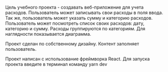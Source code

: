Цель учебного проекта - создавать веб-приложение для учета расходов.
Пользователь может записывать свои расходы в поля ввода. Так же, пользователь может указать сумму и категорию расходов.
Пользователь может посмотреть список своих расходов: дату, категорию и сумму.
Расходы группируются по категориям. Для наглядности показывается диаграмма. 

Проект сделан по собственному дизайну. Контент заполняет пользователь.

Проект написан с использование фреймворка React.
Для запуска проекта введите в терминал команду yarn dev

